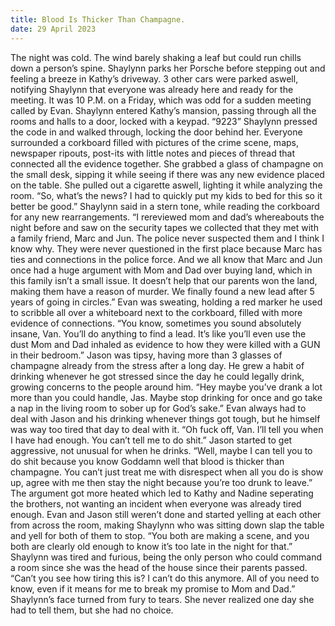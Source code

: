 ```yaml
---
title: Blood Is Thicker Than Champagne.
date: 29 April 2023
---
```


The night was cold. The wind barely shaking a leaf but could run chills down a person’s spine. Shaylynn parks her Porsche before stepping out and feeling a breeze in Kathy’s driveway. 3 other cars were parked aswell, notifying Shaylynn that everyone was already here and ready for the meeting. It was 10 P.M. on a Friday, which was odd for a sudden meeting called by Evan. Shaylynn entered Kathy’s mansion, passing through all the rooms and halls to a door, locked with a keypad. “9223” Shaylynn pressed the code in and walked through, locking the door behind her. Everyone surrounded a corkboard filled with pictures of the crime scene, maps, newspaper ripouts, post-its with little notes and pieces of thread that connected all the evidence together. She grabbed a glass of champagne on the small desk, sipping it while seeing if there was any new evidence placed on the table. She pulled out a cigarette aswell, lighting it while analyzing the room. “So, what’s the news? I had to quickly put my kids to bed for this so it better be good.” Shaylynn said in a stern tone, while reading the corkboard for any new rearrangements. “I rereviewed mom and dad’s whereabouts the night before and saw on the security tapes we collected that they met with a family friend, Marc and Jun. The police never suspected them and I think I know why. They were never questioned in the first place because Marc has ties and connections in the police force. And we all know that Marc and Jun once had a huge argument with Mom and Dad over buying land, which in this family isn’t a small issue. It doesn’t help that our parents won the land, making them have a reason of murder. We finally found a new lead after 5 years of going in circles.” Evan was sweating, holding a red marker he used to scribble all over a whiteboard next to the corkboard, filled with more evidence of connections. “You know, sometimes you sound absolutely insane, Van. You’ll do anything to find a lead. It’s like you’ll even use the dust Mom and Dad inhaled as evidence to how they were killed with a GUN in their bedroom.” Jason was tipsy, having more than 3 glasses of champagne already from the stress after a long day. He grew a habit of drinking whenever he got stressed since the day he could legally drink, growing concerns to the people around him. “Hey maybe you’ve drank a lot more than you could handle, Jas. Maybe stop drinking for once and go take a nap in the living room to sober up for God’s sake.” Evan always had to deal with Jason and his drinking whenever things got tough, but he himself was way too tired that day to deal with it. “Oh fuck off, Van. I’ll tell you when I have had enough. You can’t tell me to do shit.” Jason started to get aggressive, not unusual for when he drinks. “Well, maybe I can tell you to do shit because you know Goddamn well that blood is thicker than champagne. You can’t just treat me with disrespect when all you do is show up, agree with me then stay the night because you’re too drunk to leave.” The argument got more heated which led to Kathy and Nadine seperating the brothers, not wanting an incident when everyone was already tired enough. Evan and Jason still weren’t done and started yelling at each other from across the room, making Shaylynn who was sitting down slap the table and yell for both of them to stop. “You both are making a scene, and you both are clearly old enough to know it’s too late in the night for that.” Shaylynn was tired and furious, being the only person who could command a room since she was the head of the house since their parents passed. “Can’t you see how tiring this is? I can’t do this anymore. All of you need to know, even if it means for me to break my promise to Mom and Dad.” Shaylynn’s face turned from fury to tears. She never realized one day she had to tell them, but she had no choice.

